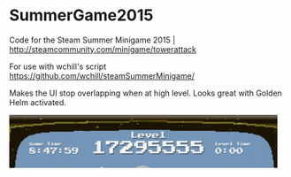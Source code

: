 # SummerGame2015
Code for the Steam Summer Minigame 2015 | http://steamcommunity.com/minigame/towerattack

For use with wchill's script https://github.com/wchill/steamSummerMinigame/

Makes the UI stop overlapping when at high level. Looks great with Golden Helm activated.

![Screenshot](/screenshot.png?raw=true "Screenshot")
